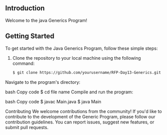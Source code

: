 ## Introduction

Welcome to the java Generics Program! 

## Getting Started

To get started with the Java Generics Program, follow these simple steps:

1. Clone the repository to your local machine using the following command:

   ```bash
   $ git clone https://github.com/yourusername/RFP-Day13-Generics.git
Navigate to the program's directory:

bash
Copy code
$ cd file name
Compile and run the program:

bash
Copy code
$ javac Main.java
$ java Main


Contributing
We welcome contributions from the community! If you'd like to contribute to the development of the Generic Program, please follow our contribution guidelines. You can report issues, suggest new features, or submit pull requests.
